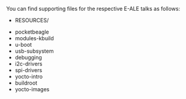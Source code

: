 You can find supporting files for the respective E-ALE talks as follows:

* RESOURCES/
 - pocketbeagle
 - modules-kbuild
 - u-boot
 - usb-subsystem
 - debugging
 - i2c-drivers
 - spi-drivers
 - yocto-intro
 - buildroot
 - yocto-images
